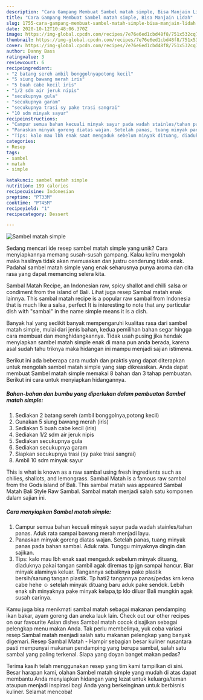 ```yaml
---
description: "Cara Gampang Membuat Sambel matah simple, Bisa Manjain Lidah"
title: "Cara Gampang Membuat Sambel matah simple, Bisa Manjain Lidah"
slug: 1755-cara-gampang-membuat-sambel-matah-simple-bisa-manjain-lidah
date: 2020-10-12T10:48:06.370Z
image: https://img-global.cpcdn.com/recipes/7e76e6ed1cbd48f8/751x532cq70/sambel-matah-simple-foto-resep-utama.jpg
thumbnail: https://img-global.cpcdn.com/recipes/7e76e6ed1cbd48f8/751x532cq70/sambel-matah-simple-foto-resep-utama.jpg
cover: https://img-global.cpcdn.com/recipes/7e76e6ed1cbd48f8/751x532cq70/sambel-matah-simple-foto-resep-utama.jpg
author: Danny Bass
ratingvalue: 3
reviewcount: 6
recipeingredient:
- "2 batang sereh ambil bonggolnyapotong kecil"
- "5 siung bawang merah iris"
- "5 buah cabe kecil iris"
- "1/2 sdm air jeruk nipis"
- "secukupnya gula"
- "secukupnya garam"
- "secukupnya trasi sy pake trasi sangrai"
- "10 sdm minyak sayur"
recipeinstructions:
- "Campur semua bahan kecuali minyak sayur pada wadah stainles/tahan panas. Aduk rata sampai bawang merah menjadi layu."
- "Panaskan minyak goreng diatas wajan. Setelah panas, tuang minyak panas pada bahan sambal. Aduk rata. Tunggu minyaknya dingin dan sajikan."
- "Tips: kalo mau lbh enak saat mengaduk sebelum minyak dituang, diaduknya pakai tangan sambil agak diremas tp jgn sampai hancur. Biar minyak alaminya keluar. Tangannya sebaiknya pake plastik bersih/sarung tangan plastik. Tp hati2 tangannya panas/pedas krn kena cabe hehe ☺ setelah minyak dituang baru aduk pake sendok. Lebih enak sih minyaknya pake minyak kelapa,tp klo diluar Bali mungkin agak susah carinya."
categories:
- Resep
tags:
- sambel
- matah
- simple

katakunci: sambel matah simple 
nutrition: 199 calories
recipecuisine: Indonesian
preptime: "PT33M"
cooktime: "PT45M"
recipeyield: "1"
recipecategory: Dessert

---
```



![Sambel matah simple](https://img-global.cpcdn.com/recipes/7e76e6ed1cbd48f8/751x532cq70/sambel-matah-simple-foto-resep-utama.jpg)

Sedang mencari ide resep sambel matah simple yang unik? Cara menyiapkannya memang susah-susah gampang. Kalau keliru mengolah maka hasilnya tidak akan memuaskan dan justru cenderung tidak enak. Padahal sambel matah simple yang enak seharusnya punya aroma dan cita rasa yang dapat memancing selera kita.

Sambal Matah Recipe, an Indonesian raw, spicy shallot and chilli salsa or condiment from the island of Bali. Lihat juga resep Sambal matah enak lainnya. This sambal matah recipe is a popular raw sambal from Indonesia that is much like a salsa, perfect It is interesting to note that any particular dish with &#34;sambal&#34; in the name simple means it is a dish.

Banyak hal yang sedikit banyak mempengaruhi kualitas rasa dari sambel matah simple, mulai dari jenis bahan, kedua pemilihan bahan segar hingga cara membuat dan menghidangkannya. Tidak usah pusing jika hendak menyiapkan sambel matah simple enak di mana pun anda berada, karena asal sudah tahu triknya maka hidangan ini mampu menjadi sajian istimewa.


Berikut ini ada beberapa cara mudah dan praktis yang dapat diterapkan untuk mengolah sambel matah simple yang siap dikreasikan. Anda dapat membuat Sambel matah simple memakai 8 bahan dan 3 tahap pembuatan. Berikut ini cara untuk menyiapkan hidangannya.

<!--inarticleads1-->

##### Bahan-bahan dan bumbu yang diperlukan dalam pembuatan Sambel matah simple:

1. Sediakan 2 batang sereh (ambil bonggolnya,potong kecil)
1. Gunakan 5 siung bawang merah (iris)
1. Sediakan 5 buah cabe kecil (iris)
1. Sediakan 1/2 sdm air jeruk nipis
1. Sediakan secukupnya gula
1. Sediakan secukupnya garam
1. Siapkan secukupnya trasi (sy pake trasi sangrai)
1. Ambil 10 sdm minyak sayur


This is what is known as a raw sambal using fresh ingredients such as chilies, shallots, and lemongrass. Sambal Matah is a famous raw sambal from the Gods island of Bali. This sambal matah was appeared Sambal Matah Bali Style Raw Sambal. Sambal matah menjadi salah satu komponen dalam sajian ini. 

<!--inarticleads2-->

##### Cara menyiapkan Sambel matah simple:

1. Campur semua bahan kecuali minyak sayur pada wadah stainles/tahan panas. Aduk rata sampai bawang merah menjadi layu.
1. Panaskan minyak goreng diatas wajan. Setelah panas, tuang minyak panas pada bahan sambal. Aduk rata. Tunggu minyaknya dingin dan sajikan.
1. Tips: kalo mau lbh enak saat mengaduk sebelum minyak dituang, diaduknya pakai tangan sambil agak diremas tp jgn sampai hancur. Biar minyak alaminya keluar. Tangannya sebaiknya pake plastik bersih/sarung tangan plastik. Tp hati2 tangannya panas/pedas krn kena cabe hehe ☺ setelah minyak dituang baru aduk pake sendok. Lebih enak sih minyaknya pake minyak kelapa,tp klo diluar Bali mungkin agak susah carinya.


Kamu juga bisa menikmati sambal matah sebagai makanan pendamping ikan bakar, ayam goreng dan aneka lauk lain. Check out our other recipes on our favourite Asian dishes Sambal matah cocok disajikan sebagai pelengkap menu makan Anda. Tak perlu membelinya, yuk coba variasi resep Sambal matah menjadi salah satu makanan pelengkap yang banyak digemari. Resep Sambal Matah - Hampir sebagian besar kuliner nusantara pasti mempunyai makanan pendamping yang berupa sambal, salah satu sambal yang paling terkenal. Siapa yang doyan banget makan pedas? 

Terima kasih telah menggunakan resep yang tim kami tampilkan di sini. Besar harapan kami, olahan Sambel matah simple yang mudah di atas dapat membantu Anda menyiapkan hidangan yang lezat untuk keluarga/teman ataupun menjadi inspirasi bagi Anda yang berkeinginan untuk berbisnis kuliner. Selamat mencoba!
